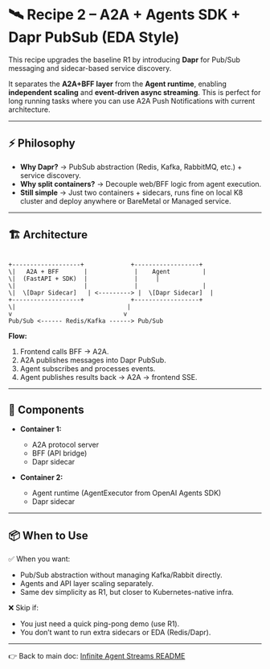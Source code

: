 # 🛰️ Recipe 2 – A2A + Agents SDK + Dapr PubSub (EDA Style)

This recipe upgrades the baseline R1 by introducing **Dapr** for Pub/Sub messaging and sidecar-based service discovery.  

It separates the **A2A+BFF layer** from the **Agent runtime**, enabling **independent scaling** and **event-driven async streaming**. This is perfect for long running tasks where you can use A2A Push Notifications with current architecture.

---

## ⚡ Philosophy

- **Why Dapr?** → PubSub abstraction (Redis, Kafka, RabbitMQ, etc.) + service discovery.  
- **Why split containers?** → Decouple web/BFF logic from agent execution.  
- **Still simple** → Just two containers + sidecars, runs fine on local K8 cluster and deploy anywhere or BareMetal or Managed service.  

---

## 🏗️ Architecture

```

+-------------------+             +------------------+
\|   A2A + BFF       |             |    Agent         |
\|  (FastAPI + SDK)  |             |     |
\|                   |             |                  |
\|  \[Dapr Sidecar]   | <---------> |  \[Dapr Sidecar]  |
+-------------------+             +------------------+
\|                               |
v                               v
Pub/Sub <------ Redis/Kafka ------> Pub/Sub

```

**Flow:**  
1. Frontend calls BFF → A2A.  
2. A2A publishes messages into Dapr PubSub.  
3. Agent subscribes and processes events.  
4. Agent publishes results back → A2A → frontend SSE.  

---

## 🚀 Components

- **Container 1:**  
  - A2A protocol server  
  - BFF (API bridge)  
  - Dapr sidecar  

- **Container 2:**  
  - Agent runtime (AgentExecutor from OpenAI Agents SDK)  
  - Dapr sidecar  

---

## 📦 When to Use

✅ When you want:  
- Pub/Sub abstraction without managing Kafka/Rabbit directly.  
- Agents and API layer scaling separately.  
- Same dev simplicity as R1, but closer to Kubernetes-native infra.  

❌ Skip if:  
- You just need a quick ping-pong demo (use R1).  
- You don’t want to run extra sidecars or EDA (Redis/Dapr).  

---

👉 Back to main doc: [Infinite Agent Streams README](../readme.md)  